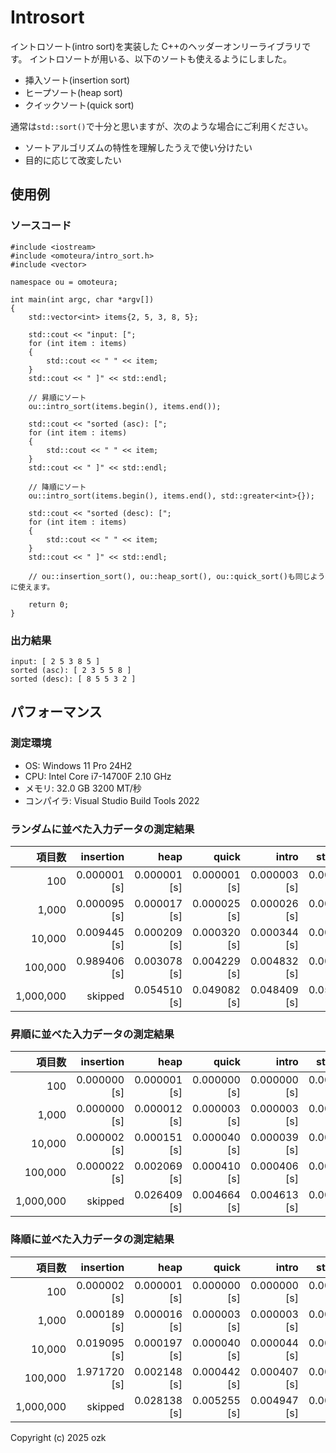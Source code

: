 # Introsort

イントロソート(intro sort)を実装した C++のヘッダーオンリーライブラリです。
イントロソートが用いる、以下のソートも使えるようにしました。

- 挿入ソート(insertion sort)
- ヒープソート(heap sort)
- クイックソート(quick sort)

通常は`std::sort()`で十分と思いますが、次のような場合にご利用ください。

- ソートアルゴリズムの特性を理解したうえで使い分けたい
- 目的に応じて改変したい

## 使用例

### ソースコード

```
#include <iostream>
#include <omoteura/intro_sort.h>
#include <vector>

namespace ou = omoteura;

int main(int argc, char *argv[])
{
    std::vector<int> items{2, 5, 3, 8, 5};

    std::cout << "input: [";
    for (int item : items)
    {
        std::cout << " " << item;
    }
    std::cout << " ]" << std::endl;

    // 昇順にソート
    ou::intro_sort(items.begin(), items.end());

    std::cout << "sorted (asc): [";
    for (int item : items)
    {
        std::cout << " " << item;
    }
    std::cout << " ]" << std::endl;

    // 降順にソート
    ou::intro_sort(items.begin(), items.end(), std::greater<int>{});

    std::cout << "sorted (desc): [";
    for (int item : items)
    {
        std::cout << " " << item;
    }
    std::cout << " ]" << std::endl;

    // ou::insertion_sort(), ou::heap_sort(), ou::quick_sort()も同じように使えます。

    return 0;
}
```

### 出力結果

```
input: [ 2 5 3 8 5 ]
sorted (asc): [ 2 3 5 5 8 ]
sorted (desc): [ 8 5 5 3 2 ]
```

## パフォーマンス

### 測定環境

- OS: Windows 11 Pro 24H2
- CPU: Intel Core i7-14700F 2.10 GHz
- メモリ: 32.0 GB 3200 MT/秒
- コンパイラ: Visual Studio Build Tools 2022

### ランダムに並べた入力データの測定結果

|    項目数 |    insertion |         heap |        quick |        intro |    std::sort |
| --------: | -----------: | -----------: | -----------: | -----------: | -----------: |
|       100 | 0.000001 [s] | 0.000001 [s] | 0.000001 [s] | 0.000003 [s] | 0.000002 [s] |
|     1,000 | 0.000095 [s] | 0.000017 [s] | 0.000025 [s] | 0.000026 [s] | 0.000028 [s] |
|    10,000 | 0.009445 [s] | 0.000209 [s] | 0.000320 [s] | 0.000344 [s] | 0.000360 [s] |
|   100,000 | 0.989406 [s] | 0.003078 [s] | 0.004229 [s] | 0.004832 [s] | 0.004741 [s] |
| 1,000,000 |      skipped | 0.054510 [s] | 0.049082 [s] | 0.048409 [s] | 0.055289 [s] |

### 昇順に並べた入力データの測定結果

|    項目数 |    insertion |         heap |        quick |        intro |    std::sort |
| --------: | -----------: | -----------: | -----------: | -----------: | -----------: |
|       100 | 0.000000 [s] | 0.000001 [s] | 0.000000 [s] | 0.000000 [s] | 0.000000 [s] |
|     1,000 | 0.000000 [s] | 0.000012 [s] | 0.000003 [s] | 0.000003 [s] | 0.000003 [s] |
|    10,000 | 0.000002 [s] | 0.000151 [s] | 0.000040 [s] | 0.000039 [s] | 0.000038 [s] |
|   100,000 | 0.000022 [s] | 0.002069 [s] | 0.000410 [s] | 0.000406 [s] | 0.000412 [s] |
| 1,000,000 |      skipped | 0.026409 [s] | 0.004664 [s] | 0.004613 [s] | 0.004512 [s] |

### 降順に並べた入力データの測定結果

|    項目数 |    insertion |         heap |        quick |        intro |    std::sort |
| --------: | -----------: | -----------: | -----------: | -----------: | -----------: |
|       100 | 0.000002 [s] | 0.000001 [s] | 0.000000 [s] | 0.000000 [s] | 0.000000 [s] |
|     1,000 | 0.000189 [s] | 0.000016 [s] | 0.000003 [s] | 0.000003 [s] | 0.000007 [s] |
|    10,000 | 0.019095 [s] | 0.000197 [s] | 0.000040 [s] | 0.000044 [s] | 0.000056 [s] |
|   100,000 | 1.971720 [s] | 0.002148 [s] | 0.000442 [s] | 0.000407 [s] | 0.000622 [s] |
| 1,000,000 |      skipped | 0.028138 [s] | 0.005255 [s] | 0.004947 [s] | 0.007146 [s] |

Copyright (c) 2025 ozk
